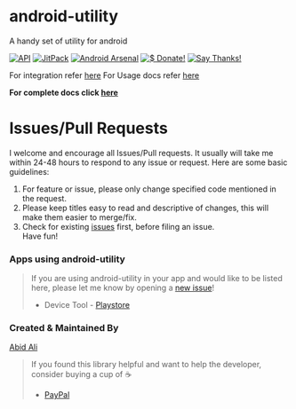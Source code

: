 # android-utility
A handy set of utility for android

[![API](https://img.shields.io/badge/API-14%2B-green.svg?style=flat)](https://android-arsenal.com/api?level=14) [![JitPack](https://img.shields.io/jitpack/v/jitpack/maven-simple.svg)](https://jitpack.io/#aaabidunique/android-utility) [![Android Arsenal](https://img.shields.io/badge/Android%20Arsenal-android%20utility-brightgreen.svg?style=flat)](https://android-arsenal.com/details/1/5353)
[![$ Donate!](https://img.shields.io/badge/$-donate-ff69b4.svg?maxAge=2592000&amp;style=flat)](https://www.paypal.me/aaabidunique) [![Say Thanks!](https://img.shields.io/badge/Say%20Thanks-!-1EAEDB.svg)](https://saythanks.io/to/aaabidunique)

For integration refer [here](https://github.com/aaabidunique/android-utility/wiki/Integration)
For Usage docs refer [here](https://github.com/aaabidunique/android-utility/wiki/Usage)

**For complete docs click [here](https://github.com/aaabidunique/android-utility/wiki)**

# Issues/Pull Requests
I welcome and encourage all Issues/Pull requests. It usually will take me within 24-48 hours to respond to any issue or request. Here are some basic guidelines:
  1. For feature or issue, please only change specified code mentioned in the request.
  2. Please keep titles easy to read and descriptive of changes, this will make them easier to merge/fix.
  3. Check for existing [issues](https://github.com/aaabidunique/android-utility/issues) first, before filing an issue.  
  Have fun!

### Apps using android-utility
> If you are using android-utility in your app and would like to be listed here, please let me know by opening a [new issue](https://github.com/aaabidunique/android-utility/issues/new)!
>  + Device Tool - [Playstore](https://play.google.com/store/apps/details?id=com.ali.deviceinfo)

### Created & Maintained By
[Abid Ali](https://github.com/aaabidunique/)

> If you found this library helpful and want to help the developer, consider buying a cup of :coffee:
>  + [PayPal](https://www.paypal.me/aaabidunique)
